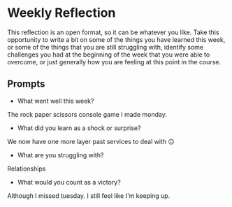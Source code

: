 # Weekly Reflection
This reflection is an open format, so it can be whatever you like. Take this opportunity to write a bit on some of the things you have learned this week, or some of the things that you are still struggling with, identify some challenges you had at the beginning of the week that you were able to overcome, or just generally how you are feeling at this point in the course.

## Prompts
- What went well this week?

The rock paper scissors console game I made monday.

- What did you learn as a shock or surprise?

We now have one more layer past services to deal with 😑

- What are you struggling with?

Relationships

- What would you count as a victory?

Although I missed tuesday. I still feel like I'm keeping up.